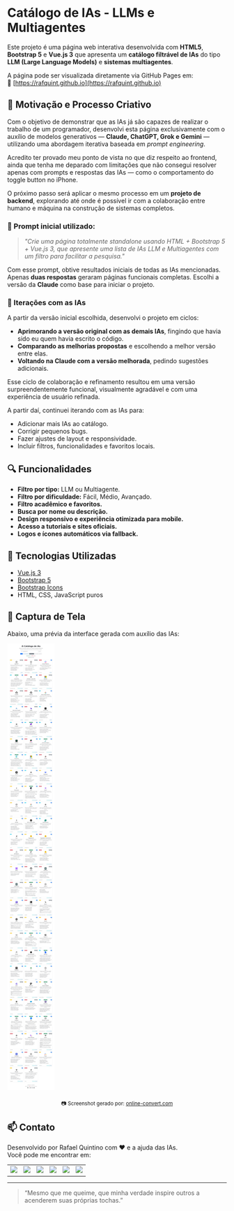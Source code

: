 # Catálogo de IAs - LLMs e Multiagentes

Este projeto é uma página web interativa desenvolvida com **HTML5**, **Bootstrap 5** e **Vue.js 3** que apresenta um **catálogo filtrável de IAs** do tipo **LLM (Large Language Models)** e **sistemas multiagentes**.

A página pode ser visualizada diretamente via GitHub Pages em:  
🔗 [https://rafquint.github.io](https://rafquint.github.io)

## 🌟 Motivação e Processo Criativo

Com o objetivo de demonstrar que as IAs já são capazes de realizar o trabalho de um programador, desenvolvi esta página exclusivamente com o auxílio de modelos generativos — **Claude, ChatGPT, Grok e Gemini** — utilizando uma abordagem iterativa baseada em *prompt engineering*.

Acredito ter provado meu ponto de vista no que diz respeito ao frontend, ainda que tenha me deparado com limitações que não consegui resolver apenas com prompts e respostas das IAs — como o comportamento do toggle button no iPhone.

O próximo passo será aplicar o mesmo processo em um **projeto de backend**, explorando até onde é possível ir com a colaboração entre humano e máquina na construção de sistemas completos.

### 🧠 Prompt inicial utilizado:

> *"Crie uma página totalmente standalone usando HTML + Bootstrap 5 + Vue.js 3, que apresente uma lista de IAs LLM e Multiagentes com um filtro para facilitar a pesquisa."*

Com esse prompt, obtive resultados iniciais de todas as IAs mencionadas. Apenas **duas respostas** geraram páginas funcionais completas. Escolhi a versão da **Claude** como base para iniciar o projeto.

### 🔁 Iterações com as IAs

A partir da versão inicial escolhida, desenvolvi o projeto em ciclos:
- **Aprimorando a versão original com as demais IAs**, fingindo que havia sido eu quem havia escrito o código.
- **Comparando as melhorias propostas** e escolhendo a melhor versão entre elas.
- **Voltando na Claude com a versão melhorada**, pedindo sugestões adicionais.

Esse ciclo de colaboração e refinamento resultou em uma versão surpreendentemente funcional, visualmente agradável e com uma experiência de usuário refinada.

A partir daí, continuei iterando com as IAs para:
- Adicionar mais IAs ao catálogo.
- Corrigir pequenos bugs.
- Fazer ajustes de layout e responsividade.
- Incluir filtros, funcionalidades e favoritos locais.

## 🔍 Funcionalidades

- **Filtro por tipo:** LLM ou Multiagente.
- **Filtro por dificuldade:** Fácil, Médio, Avançado.
- **Filtro acadêmico e favoritos.**
- **Busca por nome ou descrição.**
- **Design responsivo e experiência otimizada para mobile.**
- **Acesso a tutoriais e sites oficiais.**
- **Logos e ícones automáticos via fallback.**

## 🤖 Tecnologias Utilizadas

- [Vue.js 3](https://vuejs.org/)
- [Bootstrap 5](https://getbootstrap.com/)
- [Bootstrap Icons](https://icons.getbootstrap.com/)
- HTML, CSS, JavaScript puros

## 📸 Captura de Tela

Abaixo, uma prévia da interface gerada com auxílio das IAs:

![Captura da Página](./rafquint_github_io.jpg)
<div align="center">
  <sub>📷 Screenshot gerado por: <a href="https://www.online-convert.com/capture-website/screenshot-website-as-jpg">online-convert.com</a></sub>
</div>

## 📫 Contato

Desenvolvido por Rafael Quintino com ❤️ e a ajuda das IAs.  
Você pode me encontrar em:

<table>
  <tr>
    <td><a href="https://www.linkedin.com/in/rafael-quintino-gomes-rosa/"><img src="https://img.shields.io/badge/LinkedIn-0077B5?logo=linkedin&logoColor=white&style=for-the-badge"/></a></td>
    <td><a href="https://x.com/rafael_quintino"><img src="https://img.shields.io/badge/X-000000?logo=x&logoColor=white&style=for-the-badge"/></a></td>
    <td><a href="https://www.facebook.com/rafquint"><img src="https://img.shields.io/badge/Facebook-1877F2?logo=facebook&logoColor=white&style=for-the-badge"/></a></td>
    <td><a href="https://www.instagram.com/rafquint/"><img src="https://img.shields.io/badge/Instagram-E4405F?logo=instagram&logoColor=white&style=for-the-badge"/></a></td>
    <td><a href="https://br.pinterest.com/rafquint/"><img src="https://img.shields.io/badge/Pinterest-BD081C?logo=pinterest&logoColor=white&style=for-the-badge"/></a></td>
    <td><a href="mailto:rafquint@gmail.com"><img src="https://img.shields.io/badge/E--mail-DC3545?logo=gmail&logoColor=white&style=for-the-badge"/></a></td>
  </tr>
</table>

---

> “Mesmo que me queime, que minha verdade inspire outros a acenderem suas próprias tochas.”
